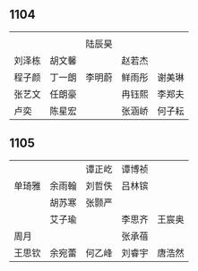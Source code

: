 ## 1104
|     |     |     |     |     |
| --- | --- | --- | --- | --- |
|  |  |  |  |  |
|  |  | 陆辰昊 |  |  |
| 刘泽栋 | 胡文馨 |  | 赵若杰 |  |
| 程子颜 | 丁一朗 | 李明蔚 | 鲜雨彤 | 谢美琳 |
| 张艺文 | 任朗豪 |  | 冉钰熙 | 李郑夫 |
| 卢奕 | 陈星宏 |  | 张涵峤 | 何子耘 |

## 1105
|     |     |     |     |     |
| --- | --- | --- | --- | --- |
|  |  | 谭正屹 | 谭博祯 |  |
| 单琦雅 | 余雨翰 | 刘哲佚 | 吕林镔 |  |
|  | 胡苏寒 | 张颢严 |  |  |
|  | 艾子瑜 |  | 李思齐 | 王宸奥 |
| 周月 |  |  | 张承蓓 |  |
| 王思钦 | 余宛蕾 | 何乙峰 | 刘睿宇 | 唐浩然 |

